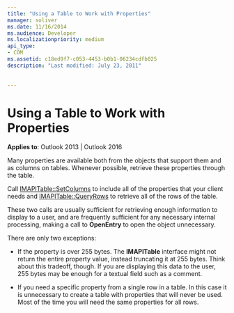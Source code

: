```yaml
---
title: "Using a Table to Work with Properties"
manager: soliver
ms.date: 11/16/2014
ms.audience: Developer
ms.localizationpriority: medium
api_type:
- COM
ms.assetid: c18ed9f7-c053-4453-b0b1-06234cdfb025
description: "Last modified: July 23, 2011"
 
 
---
```


# Using a Table to Work with Properties

  
  
**Applies to**: Outlook 2013 | Outlook 2016 
  
Many properties are available both from the objects that support them and as columns on tables. Whenever possible, retrieve these properties through the table.
  
Call [IMAPITable::SetColumns](imapitable-setcolumns.md) to include all of the properties that your client needs and [IMAPITable::QueryRows](imapitable-queryrows.md) to retrieve all of the rows of the table. 
  
These two calls are usually sufficient for retrieving enough information to display to a user, and are frequently sufficient for any necessary internal processing, making a call to **OpenEntry** to open the object unnecessary. 
  
There are only two exceptions:
  
- If the property is over 255 bytes. The **IMAPITable** interface might not return the entire property value, instead truncating it at 255 bytes. Think about this tradeoff, though. If you are displaying this data to the user, 255 bytes may be enough for a textual field such as a comment. 
    
- If you need a specific property from a single row in a table. In this case it is unnecessary to create a table with properties that will never be used. Most of the time you will need the same properties for all rows.
    

